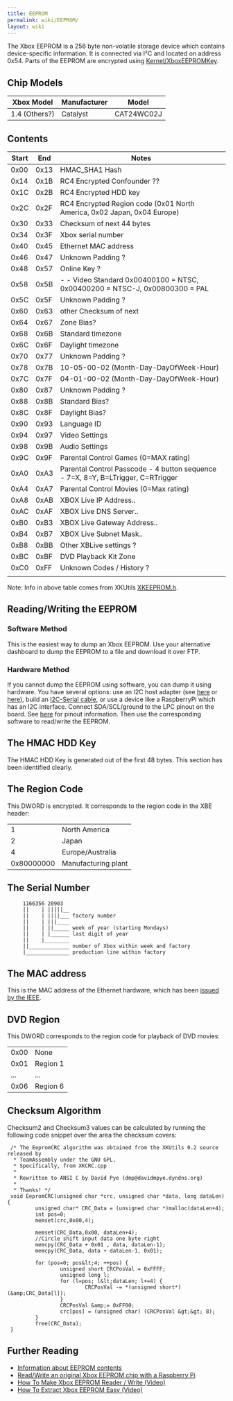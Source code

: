 ```yaml
---
title: EEPROM
permalink: wiki/EEPROM/
layout: wiki
---
```


The Xbox EEPROM is a 256 byte non-volatile storage device which contains
device-specific information. It is connected via I²C and located on
address 0x54. Parts of the EEPROM are encrypted using
[Kernel/XboxEEPROMKey](/wiki/Kernel/XboxEEPROMKey "wikilink").

Chip Models
-----------

| Xbox Model    | Manufacturer | Model      |
|---------------|--------------|------------|
| 1.4 (Others?) | Catalyst     | CAT24WC02J |

Contents
--------

| Start | End  | Notes                                                                            |
|-------|------|----------------------------------------------------------------------------------|
| 0x00  | 0x13 | HMAC\_SHA1 Hash                                                                  |
| 0x14  | 0x1B | RC4 Encrypted Confounder ??                                                      |
| 0x1C  | 0x2B | RC4 Encrypted HDD key                                                            |
| 0x2C  | 0x2F | RC4 Encrypted Region code (0x01 North America, 0x02 Japan, 0x04 Europe)          |
| 0x30  | 0x33 | Checksum of next 44 bytes                                                        |
| 0x34  | 0x3F | Xbox serial number                                                               |
| 0x40  | 0x45 | Ethernet MAC address                                                             |
| 0x46  | 0x47 | Unknown Padding ?                                                                |
| 0x48  | 0x57 | Online Key ?                                                                     |
| 0x58  | 0x5B | -   -   Video Standard 0x00400100 = NTSC, 0x00400200 = NTSC-J, 0x00800300 = PAL  |
| 0x5C  | 0x5F | Unknown Padding ?                                                                |
| 0x60  | 0x63 | other Checksum of next                                                           |
| 0x64  | 0x67 | Zone Bias?                                                                       |
| 0x68  | 0x6B | Standard timezone                                                                |
| 0x6C  | 0x6F | Daylight timezone                                                                |
| 0x70  | 0x77 | Unknown Padding ?                                                                |
| 0x78  | 0x7B | 10-05-00-02 (Month-Day-DayOfWeek-Hour)                                           |
| 0x7C  | 0x7F | 04-01-00-02 (Month-Day-DayOfWeek-Hour)                                           |
| 0x80  | 0x87 | Unknown Padding ?                                                                |
| 0x88  | 0x8B | Standard Bias?                                                                   |
| 0x8C  | 0x8F | Daylight Bias?                                                                   |
| 0x90  | 0x93 | Language ID                                                                      |
| 0x94  | 0x97 | Video Settings                                                                   |
| 0x98  | 0x9B | Audio Settings                                                                   |
| 0x9C  | 0x9F | Parental Control Games (0=MAX rating)                                            |
| 0xA0  | 0xA3 | Parental Control Passcode - 4 button sequence - 7=X, 8=Y, B=LTrigger, C=RTrigger |
| 0xA4  | 0xA7 | Parental Control Movies (0=Max rating)                                           |
| 0xA8  | 0xAB | XBOX Live IP Address..                                                           |
| 0xAC  | 0xAF | XBOX Live DNS Server..                                                           |
| 0xB0  | 0xB3 | XBOX Live Gateway Address..                                                      |
| 0xB4  | 0xB7 | XBOX Live Subnet Mask..                                                          |
| 0xB8  | 0xBB | Other XBLive settings ?                                                          |
| 0xBC  | 0xBF | DVD Playback Kit Zone                                                            |
| 0xC0  | 0xFF | Unknown Codes / History ?                                                        |
||

Note: Info in above table comes from XKUtils
[XKEEPROM.h](https://svn.exotica.org.uk:8443/xbmc4xbox/tags/3.5.3/xbmc/xbox/XKEEPROM.h).

Reading/Writing the EEPROM
--------------------------

### Software Method

This is the easiest way to dump an Xbox EEPROM. Use your alternative
dashboard to dump the EEPROM to a file and download it over FTP.

### Hardware Method

If you cannot dump the EEPROM using software, you can dump it using
hardware. You have several options: use an I2C host adapter (see
[here](http://dangerousprototypes.com/blog/bus-pirate-manual/) or
[here](https://www.totalphase.com/products/aardvark-i2cspi/)), build an
[I2C-Serial cable](https://www.youtube.com/watch?v=UcK6nKyKGVQ), or use
a device like a RaspberryPi which has an I2C interface. Connect
SDA/SCL/ground to the LPC pinout on the board. See
[here](https://github.com/grimdoomer/PiPROM) for pinout information.
Then use the corresponding software to read/write the EEPROM.

The HMAC HDD Key
----------------

The HMAC HDD Key is generated out of the first 48 bytes. This section
has been identified clearly.

The Region Code
---------------

This DWORD is encrypted. It corresponds to the region code in the XBE
header:

|            |                     |
|------------|---------------------|
| 1          | North America       |
| 2          | Japan               |
| 4          | Europe/Australia    |
| 0x80000000 | Manufacturing plant |

The Serial Number
-----------------

         1166356 20903
         ||    | |||||__
         ||    | ||||___ factory number
         ||    | |||____
         ||    | ||_____ week of year (starting Mondays)
         ||    | |______ last digit of year
         ||    |________
         ||_____________ number of Xbox within week and factory
         |______________ production line within factory 
       

The MAC address
---------------

This is the MAC address of the Ethernet hardware, which has been [issued
by the
IEEE](https://web.archive.org/web/20100617020733/http://standards.ieee.org/regauth/oui/oui_public.txt).

DVD Region
----------

This DWORD corresponds to the region code for playback of DVD movies:

|      |          |
|------|----------|
| 0x00 | None     |
| 0x01 | Region 1 |
| ...  | ...      |
| 0x06 | Region 6 |

Checksum Algorithm
------------------

Checksum2 and Checksum3 values can be calculated by running the
following code snippet over the area the checksum covers:

     /* The EepromCRC algorithm was obtained from the XKUtils 0.2 source released by
      * TeamAssembly under the GNU GPL.
      * Specifically, from XKCRC.cpp
      *
      * Rewritten to ANSI C by David Pye (dmp@davidmpye.dyndns.org)
      *
      * Thanks! */
     void EepromCRC(unsigned char *crc, unsigned char *data, long dataLen) {
             unsigned char* CRC_Data = (unsigned char *)malloc(dataLen+4);
             int pos=0;
             memset(crc,0x00,4);
     
             memset(CRC_Data,0x00, dataLen+4);
             //Circle shift input data one byte right
             memcpy(CRC_Data + 0x01 , data, dataLen-1);
             memcpy(CRC_Data, data + dataLen-1, 0x01);
     
             for (pos=0; pos&lt;4; ++pos) {
                     unsigned short CRCPosVal = 0xFFFF;
                     unsigned long l;
                     for (l=pos; l&lt;dataLen; l+=4) {
                             CRCPosVal -= *(unsigned short*)(&amp;CRC_Data[l]);
                     }
                     CRCPosVal &amp;= 0xFF00;
                     crc[pos] = (unsigned char) (CRCPosVal &gt;&gt; 8);
             }
             free(CRC_Data);
     }

Further Reading
---------------

-   [Information about EEPROM
    contents](https://web.archive.org/web/20040604013125/http://console-dev.com:80/eeprom.htm)
-   [Read/Write an original Xbox EEPROM chip with a Raspberry
    Pi](https://github.com/grimdoomer/PiPROM)
-   [How To Make Xbox EEPROM Reader / Write
    (Video)](https://www.youtube.com/watch?v=UcK6nKyKGVQ)
-   [How To Extract Xbox EEPROM Easy
    (Video)](https://www.youtube.com/watch?v=uzrljlHDr9w)

